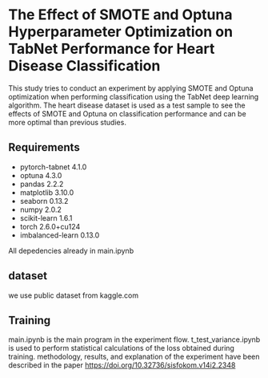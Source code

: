 # The Effect of SMOTE and Optuna Hyperparameter Optimization on TabNet Performance for Heart Disease Classification

This study tries to conduct an experiment by applying SMOTE and Optuna optimization when performing classification using the TabNet deep learning algorithm. The heart disease dataset is used as a test sample to see the effects of SMOTE and Optuna on classification performance and can be more optimal than previous studies.

## Requirements
* pytorch-tabnet 4.1.0
* optuna 4.3.0
* pandas 2.2.2
* matplotlib 3.10.0
* seaborn 0.13.2
* numpy 2.0.2
* scikit-learn 1.6.1
* torch 2.6.0+cu124
* imbalanced-learn 0.13.0

All depedencies already in main.ipynb

## dataset
we use public dataset from kaggle.com

## Training
main.ipynb is the main program in the experiment flow. t_test_variance.ipynb is used to perform statistical calculations of the loss obtained during training. methodology, results, and explanation of the experiment have been described in the paper https://doi.org/10.32736/sisfokom.v14i2.2348
